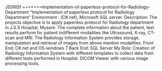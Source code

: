 JSSRISf
=======Implementation-of-paperless-protocol-for-Radiology-Department
“Implementation of paperless protocol for Radiology Department” Environment : (C#.net), Microsoft SQL server. Description: The projects objective is to apply paperless protocol for Radiology department in J.S.S Hospital, Mysore. The complete information about the patient, test results perform for patient indifferent modalities like Ultrasound, X-ray, CT-scan and MRI. The Radiology Information System provides storage, manipulation and retrieval of images from above mention modalities. Front End: C#.net and OS-windows 7 Back End: SQL Server My Role: Creation of Radiology Information System with different templates to collect data from different tests performed in Hospital. DICOM Viewer with various image processing tools.
